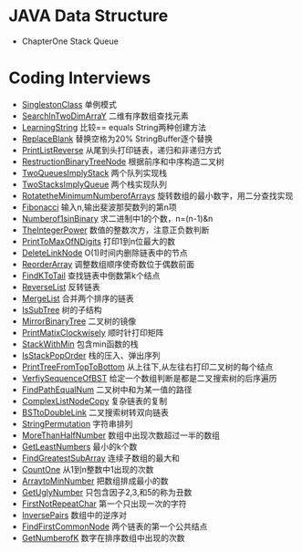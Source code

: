 # JAVA Data Structure

- ChapterOne Stack Queue

# Coding Interviews
- [SinglestonClass](https://github.com/guangxush/JavaDataStructure/blob/master/src/codingInterviews/SingletonClass1.java) 单例模式
- [SearchInTwoDimArraY](https://github.com/guangxush/JavaDataStructure/blob/master/src/codingInterviews/SearchInTwoDimArrays.java) 二维有序数组查找元素
- [LearningString](https://github.com/guangxush/JavaDataStructure/blob/master/src/codingInterviews/LearnString.java) 比较== equals String两种创建方法
- [ReplaceBlank](https://github.com/guangxush/JavaDataStructure/blob/master/src/codingInterviews/ReplaceBlank.java) 替换空格为20% StringBuffer逐个替换
- [PrintListReverse](https://github.com/guangxush/JavaDataStructure/blob/master/src/codingInterviews/PrintListReverse.java) 从尾到头打印链表，递归和非递归方式
- [RestructionBinaryTreeNode](https://github.com/guangxush/JavaDataStructure/blob/master/src/codingInterviews/RestructionBinaryTreeNode.java) 根据前序和中序构造二叉树
- [TwoQueuesImplyStack](https://github.com/guangxush/JavaDataStructure/blob/master/src/codingInterviews/TwoQueuesImplyStack.java) 两个队列实现栈
- [TwoStacksImplyQueue](https://github.com/guangxush/JavaDataStructure/blob/master/src/codingInterviews/TwoStacksImplyQueue.java) 两个栈实现队列
- [RotatetheMinimumNumberofArrays](https://github.com/guangxush/JavaDataStructure/blob/master/src/codingInterviews/RotatetheMinimumNumberofArrays.java) 旋转数组的最小数字，用二分查找实现
- [Fibonacci](https://github.com/guangxush/JavaDataStructure/blob/master/src/codingInterviews/Fibonacci.java) 输入n,输出斐波那契数列的第n项
- [Numberof1sinBinary](https://github.com/guangxush/JavaDataStructure/blob/master/src/codingInterviews/Numberof1sinBinary.java) 求二进制中1的个数，n=(n-1)&n
- [TheIntegerPower](https://github.com/guangxush/JavaDataStructure/blob/master/src/codingInterviews/TheIntegerPower.java) 数值的整数次方，注意正负数判断
- [PrintToMaxOfNDigits](https://github.com/guangxush/JavaDataStructure/blob/master/src/codingInterviews/PrintToMaxOfNDigits.java) 打印1到n位最大的数
- [DeleteLinkNode](https://github.com/guangxush/JavaDataStructure/blob/master/src/codingInterviews/DeleteLinkNode.java) O(1)时间内删除链表中的节点
- [ReorderArray](https://github.com/guangxush/JavaDataStructure/blob/master/src/codingInterviews/ReorderArray.java) 调整数组顺序使奇数位于偶数前面
- [FindKToTail](https://github.com/guangxush/JavaDataStructure/blob/master/src/codingInterviews/FindKToTail.java) 查找链表中倒数第k个结点
- [ReverseList](https://github.com/guangxush/JavaDataStructure/blob/master/src/codingInterviews/ReverseList.java) 反转链表
- [MergeList](https://github.com/guangxush/JavaDataStructure/blob/master/src/codingInterviews/MergeList.java) 合并两个排序的链表
- [IsSubTree](https://github.com/guangxush/JavaDataStructure/blob/master/src/codingInterviews/IsSubTree.java) 树的子结构
- [MirrorBinaryTree](https://github.com/guangxush/JavaDataStructure/blob/master/src/codingInterviews/MirrorBinaryTree.java) 二叉树的镜像
- [PrintMatixClockwisely](https://github.com/guangxush/JavaDataStructure/blob/master/src/codingInterviews/PrintMatixClockwisely.java) 顺时针打印矩阵
- [StackWithMin](https://github.com/guangxush/JavaDataStructure/blob/master/src/codingInterviews/StackWithMin.java) 包含min函数的栈
- [IsStackPopOrder](https://github.com/guangxush/JavaDataStructure/blob/master/src/codingInterviews/IsStackPopOrder.java) 栈的压入、弹出序列
- [PrintTreeFromTopToBottom](https://github.com/guangxush/JavaDataStructure/blob/master/src/codingInterviews/PrintTreeFromTopToBottom.java) 从上往下,从左往右打印二叉树的每个结点
- [VerfiySequenceOfBST](https://github.com/guangxush/JavaDataStructure/blob/master/src/codingInterviews/VerfiySequenceOfBST.java) 给定一个数组判断是都是二叉搜索树的后序遍历
- [FindPathEqualNum](https://github.com/guangxush/JavaDataStructure/blob/master/src/codingInterviews/FindPathEqualNum.java) 二叉树中和为某一值的路径
- [ComplexListNodeCopy](https://github.com/guangxush/JavaDataStructure/blob/master/src/codingInterviews/ComplexListNodeCopy.java) 复杂链表的复制
- [BSTtoDoubleLink](https://github.com/guangxush/JavaDataStructure/blob/master/src/codingInterviews/BSTtoDoubleLink.java) 二叉搜索树转双向链表
- [StringPermutation](https://github.com/guangxush/JavaDataStructure/blob/master/src/codingInterviews/StringPermutation.java) 字符串排列
- [MoreThanHalfNumber](https://github.com/guangxush/JavaDataStructure/blob/master/src/codingInterviews/MoreThanHalfNumber.java) 数组中出现次数超过一半的数组
- [GetLeastNumbers](https://github.com/guangxush/JavaDataStructure/blob/master/src/codingInterviews/GetLeastNumbers.java) 最小的k个数
- [FindGreatestSubArray](https://github.com/guangxush/JavaDataStructure/blob/master/src/codingInterviews/FindGreatestSubArray.java) 连续子数组的最大和
- [CountOne](https://github.com/guangxush/JavaDataStructure/blob/master/src/codingInterviews/CountOne.java) 从1到n整数中1出现的次数
- [ArraytoMinNumber](https://github.com/guangxush/JavaDataStructure/blob/master/src/codingInterviews/ArraytoMinNumber.java) 把数组排成最小的数
- [GetUglyNumber](https://github.com/guangxush/JavaDataStructure/blob/master/src/codingInterviews/GetUglyNumber.java) 只包含因子2,3,和5的称为丑数
- [FirstNotRepeatChar](https://github.com/guangxush/JavaDataStructure/blob/master/src/codingInterviews/FirstNotRepeatChar.java)  第一个只出现一次的字符
- [InversePairs](https://github.com/guangxush/JavaDataStructure/blob/master/src/codingInterviews/InversePairs.java) 数组中的逆序对
- [FindFirstCommonNode](https://github.com/guangxush/JavaDataStructure/blob/master/src/codingInterviews/FindFirstCommonNode.java) 两个链表的第一个公共结点
- [GetNumberofK](https://github.com/guangxush/JavaDataStructure/blob/master/src/codingInterviews/GetNumberofK.java) 数字在排序数组中出现的次数